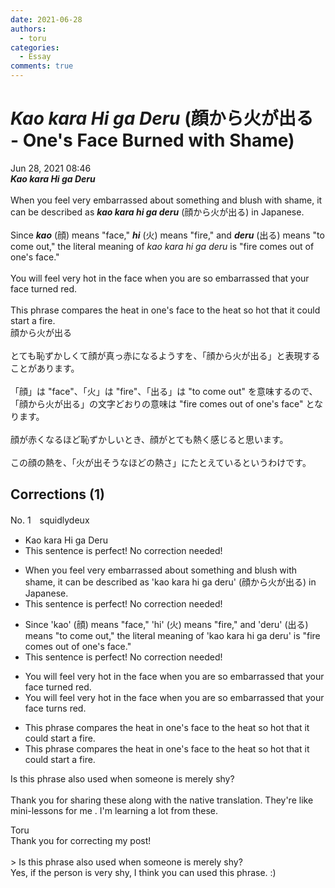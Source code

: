 ```yaml
---
date: 2021-06-28
authors:
  - toru
categories:
  - Essay
comments: true
---
```


# <strong><em>Kao kara Hi ga Deru</strong></em> (顔から火が出る - One's Face Burned with Shame)
<div class="date">Jun 28, 2021 08:46</div>
<div id="post"><div id="body_show_ori">
<strong><em>Kao kara Hi ga Deru</strong></em><br/><br/>When you feel very embarrassed about something and blush with shame, it can be described as <strong><em>kao kara hi ga deru</em></strong> (顔から火が出る) in Japanese.<br/><br/>Since <strong><em>kao</em></strong> (顔) means "face," <strong><em>hi</em></strong> (火) means "fire," and <strong><em>deru</em></strong> (出る) means "to come out," the literal meaning of <em>kao kara hi ga deru</em> is "fire comes out of one's face."<br/><br/>You will feel very hot in the face when you are so embarrassed that your face turned red.<br/><br/>This phrase compares the heat in one's face to the heat so hot that it could start a fire.
</div></div>

<!-- more -->

<div id="post_ja"><div id="body_show_mo">
顔から火が出る<br/><br/>とても恥ずかしくて顔が真っ赤になるようすを、「顔から火が出る」と表現することがあります。<br/><br/>「顔」は "face"、「火」は "fire"、「出る」は "to come out" を意味するので、「顔から火が出る」の文字どおりの意味は "fire comes out of one's face" となります。<br/><br/>顔が赤くなるほど恥ずかしいとき、顔がとても熱く感じると思います。<br/><br/>この顔の熱を、「火が出そうなほどの熱さ」にたとえているというわけです。
</div></div>

## Corrections (1)
<div id="block"><div class="first_name"> No. 1　<span class="just_name">squidlydeux</span></div><div id="block2">
<ul class="correction_field">
<li class="incorrect">Kao kara Hi ga Deru</li>
<li class="corrected perfect">This sentence is perfect! No correction needed!</li>
</ul>
<ul class="correction_field">
<li class="incorrect">When you feel very embarrassed about something and blush with shame, it can be described as 'kao kara hi ga deru' (顔から火が出る) in Japanese.</li>
<li class="corrected perfect">This sentence is perfect! No correction needed!</li>
</ul>
<ul class="correction_field">
<li class="incorrect">Since 'kao' (顔) means "face," 'hi' (火) means "fire," and 'deru' (出る) means "to come out," the literal meaning of 'kao kara hi ga deru' is "fire comes out of one's face."</li>
<li class="corrected perfect">This sentence is perfect! No correction needed!</li>
</ul>
<ul class="correction_field">
<li class="incorrect">You will feel very hot in the face when you are so embarrassed that your face turned red.</li>
<li class="corrected correct">
You will feel very hot in the face when you are so embarrassed that your face <span class="f_blue">turns</span> red.
</li>
</ul>
<ul class="correction_field">
<li class="incorrect">This phrase compares the heat in one's face to the heat so hot that it could start a fire.</li>
<li class="corrected correct">
This phrase compares the heat in one's face to <span class="sline">the</span> heat so hot that it could start a fire.
</li>
</ul>
<p class="comment_small">
 Is this phrase also used when someone is merely shy?
 <br/>
 <br/>
 Thank you for sharing these along with the native translation.  They're like mini-lessons for me .  I'm learning a lot from these.
</p>

</div><div class="name"><span class="just_name">Toru</span><br>
Thank you for correcting my post! <br/><br/>&gt; Is this phrase also used when someone is merely shy?<br/>Yes, if the person is very shy, I think you can used this phrase. :)
</div>
</div>
